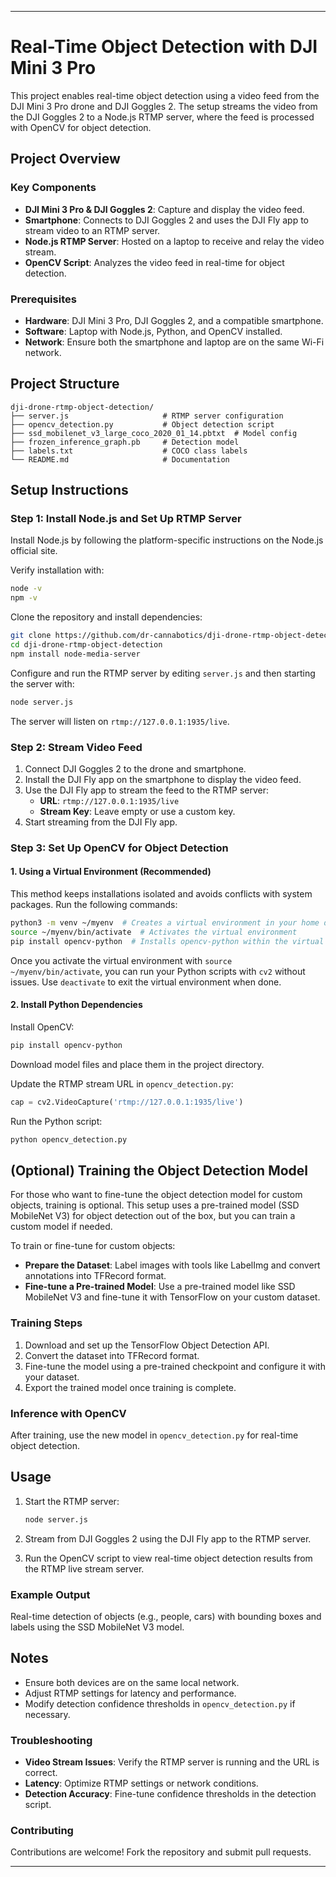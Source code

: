 
---

# Real-Time Object Detection with DJI Mini 3 Pro

This project enables real-time object detection using a video feed from the DJI Mini 3 Pro drone and DJI Goggles 2. The setup streams the video from the DJI Goggles 2 to a Node.js RTMP server, where the feed is processed with OpenCV for object detection.

## Project Overview

### Key Components

- **DJI Mini 3 Pro & DJI Goggles 2**: Capture and display the video feed.
- **Smartphone**: Connects to DJI Goggles 2 and uses the DJI Fly app to stream video to an RTMP server.
- **Node.js RTMP Server**: Hosted on a laptop to receive and relay the video stream.
- **OpenCV Script**: Analyzes the video feed in real-time for object detection.

### Prerequisites

- **Hardware**: DJI Mini 3 Pro, DJI Goggles 2, and a compatible smartphone.
- **Software**: Laptop with Node.js, Python, and OpenCV installed.
- **Network**: Ensure both the smartphone and laptop are on the same Wi-Fi network.

## Project Structure

```
dji-drone-rtmp-object-detection/
├── server.js                     # RTMP server configuration
├── opencv_detection.py           # Object detection script
├── ssd_mobilenet_v3_large_coco_2020_01_14.pbtxt  # Model config
├── frozen_inference_graph.pb     # Detection model
├── labels.txt                    # COCO class labels
└── README.md                     # Documentation
```

## Setup Instructions

### Step 1: Install Node.js and Set Up RTMP Server

Install Node.js by following the platform-specific instructions on the Node.js official site.

Verify installation with:

```bash
node -v
npm -v
```

Clone the repository and install dependencies:

```bash
git clone https://github.com/dr-cannabotics/dji-drone-rtmp-object-detection/
cd dji-drone-rtmp-object-detection
npm install node-media-server
```

Configure and run the RTMP server by editing `server.js` and then starting the server with:

```bash
node server.js
```

The server will listen on `rtmp://127.0.0.1:1935/live`.

### Step 2: Stream Video Feed

1. Connect DJI Goggles 2 to the drone and smartphone.
2. Install the DJI Fly app on the smartphone to display the video feed.
3. Use the DJI Fly app to stream the feed to the RTMP server:
   - **URL**: `rtmp://127.0.0.1:1935/live`
   - **Stream Key**: Leave empty or use a custom key.
4. Start streaming from the DJI Fly app.

### Step 3: Set Up OpenCV for Object Detection

#### 1. Using a Virtual Environment (Recommended)

This method keeps installations isolated and avoids conflicts with system packages. Run the following commands:

```bash
python3 -m venv ~/myenv  # Creates a virtual environment in your home directory
source ~/myenv/bin/activate  # Activates the virtual environment
pip install opencv-python  # Installs opencv-python within the virtual environment
```

Once you activate the virtual environment with `source ~/myenv/bin/activate`, you can run your Python scripts with `cv2` without issues. Use `deactivate` to exit the virtual environment when done.

#### 2. Install Python Dependencies

Install OpenCV:

```bash
pip install opencv-python
```

Download model files and place them in the project directory.

Update the RTMP stream URL in `opencv_detection.py`:

```python
cap = cv2.VideoCapture('rtmp://127.0.0.1:1935/live')
```

Run the Python script:

```bash
python opencv_detection.py
```

## (Optional) Training the Object Detection Model

For those who want to fine-tune the object detection model for custom objects, training is optional. This setup uses a pre-trained model (SSD MobileNet V3) for object detection out of the box, but you can train a custom model if needed.

To train or fine-tune for custom objects:

- **Prepare the Dataset**: Label images with tools like LabelImg and convert annotations into TFRecord format.
- **Fine-tune a Pre-trained Model**: Use a pre-trained model like SSD MobileNet V3 and fine-tune it with TensorFlow on your custom dataset.

### Training Steps

1. Download and set up the TensorFlow Object Detection API.
2. Convert the dataset into TFRecord format.
3. Fine-tune the model using a pre-trained checkpoint and configure it with your dataset.
4. Export the trained model once training is complete.

### Inference with OpenCV

After training, use the new model in `opencv_detection.py` for real-time object detection.

## Usage

1. Start the RTMP server:

   ```bash
   node server.js
   ```

2. Stream from DJI Goggles 2 using the DJI Fly app to the RTMP server.
3. Run the OpenCV script to view real-time object detection results from the RTMP live stream server.

### Example Output

Real-time detection of objects (e.g., people, cars) with bounding boxes and labels using the SSD MobileNet V3 model.

## Notes

- Ensure both devices are on the same local network.
- Adjust RTMP settings for latency and performance.
- Modify detection confidence thresholds in `opencv_detection.py` if necessary.

### Troubleshooting

- **Video Stream Issues**: Verify the RTMP server is running and the URL is correct.
- **Latency**: Optimize RTMP settings or network conditions.
- **Detection Accuracy**: Fine-tune confidence thresholds in the detection script.

### Contributing

Contributions are welcome! Fork the repository and submit pull requests.

--- 
